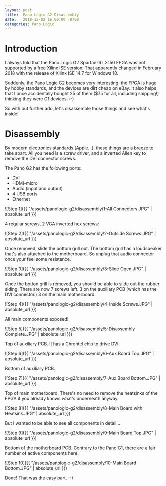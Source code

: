 ```yaml
---
layout: post
title:  Pano Logic G2 Disassembly
date:   2018-12-02 16:00:00 -0700
categories: Pano Logic
---
```


# Introduction

I always told that the Pano Logic G2 Spartan-6 LX150 FPGA was not supported by a free Xilinx ISE version. That 
apparently changed in February 2018 with the release of Xilinx ISE 14.7 for Windows 10.

Suddenly, the Pano Logic G2 becomes very interesting: the FPGA is huge by hobby standards, and the devices are dirt
cheap on eBay. It also helps that I once accidentally bought 25 of them ($75 for all, including shipping!) thinking
they were G1 devices. :-)

So with out further ado, let's disassemble those things and see what's inside!

# Disassembly

By modern electronics standards (Apple...), these things are a breeze to take apart. All you need is a screw driver, and 
a inverted Allen key to remove the DVI connector screws.

The Pano G2 has the following ports:

* DVI
* HDMI-micro
* Audio (input and output)
* 4 USB ports
* Ethernet

![Step 1]({{ "/assets/panologic-g2/disassembly/1-All Connectors.JPG" | absolute_url }})

4 regular screws, 2 VGA inverted hex screws:

![Step 2]({{ "/assets/panologic-g2/disassembly/2-Outside Screws.JPG" | absolute_url }})

Once removed, slide the bottom grill out. The bottom grill has a loudspeaker that's also
attached to the motherboard. So unplug that audio connector once your feel some resistance.

![Step 3]({{ "/assets/panologic-g2/disassembly/3-Slide Open.JPG" | absolute_url }})

Once the botton grill is removed, you should be able to slide out the rubber siding.
There are now 7 screws left. 3 on the auxiliary PCB (which has the DVI connector.)
3 on the main motherboard.

![Step 4]({{ "/assets/panologic-g2/disassembly/4-Inside Screws.JPG" | absolute_url }})

All main components exposed!

![Step 5]({{ "/assets/panologic-g2/disassembly/5-Disassembly Complete.JPG" | absolute_url }})

Top of auxiliary PCB. It has a Chrontel chip to drive DVI.

![Step 6]({{ "/assets/panologic-g2/disassembly/6-Aux Board Top.JPG" | absolute_url }})

Bottom of auxiliary PCB.  

![Step 7]({{ "/assets/panologic-g2/disassembly/7-Aux Board Bottom.JPG" | absolute_url }})

Top of main motherboard. There's no need to remove the heatsinks of the FPGA if you already
knows what's underneath anyway.

![Step 8]({{ "/assets/panologic-g2/disassembly/8-Main Board with Heatsink.JPG" | absolute_url }})

But I wanted to be able to see all components in detail...

![Step 9]({{ "/assets/panologic-g2/disassembly/9-Main Board Top.JPG" | absolute_url }})

Bottom of the motherboard PCB. Contrary to the Pano G1, there are a fair number of active components
here. 

![Step 10]({{ "/assets/panologic-g2/disassembly/10-Main Board Bottom.JPG" | absolute_url }})

Done! That was the easy part. :-)

